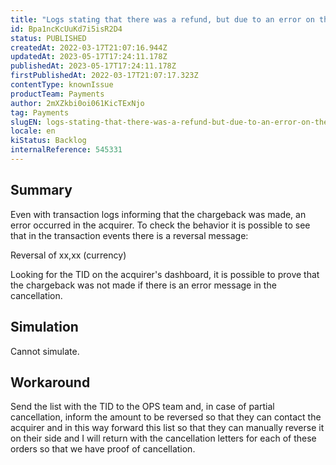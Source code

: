 ```yaml
---
title: "Logs stating that there was a refund, but due to an error on the part of the acquirer, the reversal does not actually occur"
id: Bpa1ncKcUuKd7i5isR2D4
status: PUBLISHED
createdAt: 2022-03-17T21:07:16.944Z
updatedAt: 2023-05-17T17:24:11.178Z
publishedAt: 2023-05-17T17:24:11.178Z
firstPublishedAt: 2022-03-17T21:07:17.323Z
contentType: knownIssue
productTeam: Payments
author: 2mXZkbi0oi061KicTExNjo
tag: Payments
slugEN: logs-stating-that-there-was-a-refund-but-due-to-an-error-on-the-part-of-the-acquirer-the-reversal-does-not-actually-occur
locale: en
kiStatus: Backlog
internalReference: 545331
---
```


## Summary


Even with transaction logs informing that the chargeback was made, an error occurred in the acquirer.
To check the behavior it is possible to see that in the transaction events there is a reversal message:

Reversal of xx,xx (currency)

Looking for the TID on the acquirer's dashboard, it is possible to prove that the chargeback was not made if there is an error message in the cancellation.




## Simulation


Cannot simulate.



## Workaround


Send the list with the TID to the OPS team and, in case of partial cancellation, inform the amount to be reversed so that they can contact the acquirer and in this way forward this list so that they can manually reverse it on their side and I will return with the cancellation letters for each of these orders so that we have proof of cancellation.

